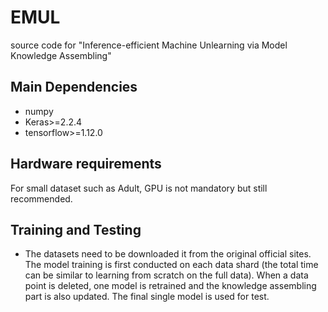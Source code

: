 # EMUL
source code for "Inference-efficient Machine Unlearning via Model Knowledge Assembling"

## Main Dependencies
* numpy
* Keras>=2.2.4
* tensorflow>=1.12.0

## Hardware requirements
For small dataset such as Adult, GPU is not mandatory but still recommended.

## Training and Testing
* The datasets need to be downloaded it from the original official sites. The model training is first conducted on each data shard (the total time can be similar to learning from scratch on the full data). When a data point is deleted, one model is retrained and the knowledge assembling part is also updated. The final single model is used for test.
